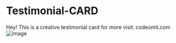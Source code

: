 # Testimonial-CARD
Hey! This is a creative testimonial card for more visit: codeomit.com
![image](https://user-images.githubusercontent.com/95903972/207597816-993fadf8-a814-4a89-952d-8f321f3e8071.png)
